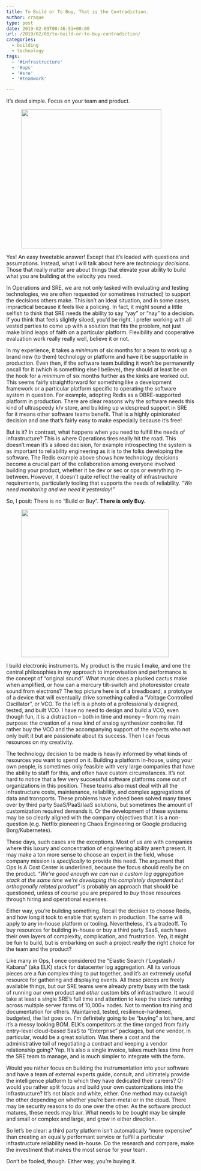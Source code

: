 ```yaml
---
title: To Build or To Buy, That is the Contradiction.
author: craque
type: post
date: 2019-02-09T00:46:51+00:00
url: /2019/02/08/to-build-or-to-buy-contradiction/
categories:
  - building
  - technology
tags:
  - '#infrastructure'
  - '#ops'
  - '#sre'
  - '#teamwork'

---
```

It&#8217;s dead simple. Focus on your team and product.

<div class="wp-block-image">
  <figure class="alignright is-resized"><img src="https://sounding.com/blog/wp-content/uploads/2019/02/breadboard.png" alt="" class="wp-image-1011" width="373" height="371" srcset="https://sounding.com/blog/wp-content/uploads/2019/02/breadboard.png 1000w, https://sounding.com/blog/wp-content/uploads/2019/02/breadboard-150x150.png 150w, https://sounding.com/blog/wp-content/uploads/2019/02/breadboard-768x766.png 768w, https://sounding.com/blog/wp-content/uploads/2019/02/breadboard-144x144.png 144w" sizes="(max-width: 373px) 100vw, 373px" /></figure>
</div>

Yes! An easy tweetable answer! Except that it&#8217;s loaded with questions and assumptions. Instead, what I will talk about here are _technology decisions_. Those that really matter are about things that elevate your ability to build what you are building at the velocity you need.

In O<g class="gr_ gr\_15 gr-alert gr\_spell gr\_inline\_cards gr\_run\_anim ContextualSpelling ins-del multiReplace" id="15" data-gr-id="15">perations</g> and SRE, we are not only tasked with evaluating and testing technologies, we are often requested (or sometimes instructed) to support the decisions others make. This isn&#8217;t an ideal situation, and in some cases, impractical because it feels like a policing. In fact, it might sound a little selfish to think that SRE needs the ability to say &#8220;yay&#8221; or &#8220;nay&#8221; to a decision. If you think that feels slightly siloed, you&#8217;d be right. I prefer working with all vested parties to come up with a solution that fits the problem, not just make blind leaps of faith on a particular platform. Flexibility and cooperative evaluation work really really well, believe it or not.

In my experience, it takes a _minimum_ of six months for a team to work up a brand new (to them) technology or platform and have it be supportable in production. Even then, if the software team building it won&#8217;t be permanently oncall for it (which is something else I believe), they should at least be on the hook for a _minimum_ of six months further as the kinks are worked out. This seems fairly straightforward for something like a development framework or a particular platform specific to operating the software system in question. For example, adopting Redis as a DBRE-supported platform in production. There are clear reasons why the software needs this kind of ultraspeedy k/v store, and building up widespread support in SRE for it means other software teams benefit. That is a highly opinionated decision and one that&#8217;s fairly easy to make especially because it&#8217;s free!

But is it? In contrast, what happens when you need to fulfill the needs of infrastructure? This is where Operations tires really hit the road. This doesn&#8217;t mean it&#8217;s a siloed decision, for example introspecting the system is as important to reliability engineering as it is to the folks developing the software. The Redis example above shows how technology decisions become a crucial part of the collaboration among everyone involved building your product, whether it be dev or sec or ops or everything in-between. However, it doesn&#8217;t quite reflect the reality of infrastructure requirements, particularly tooling that supports the needs of reliability. _&#8220;We need monitoring and we need it yesterday!&#8221;_

So, I posit: There is no &#8220;Build or Buy&#8221;. **There is only Buy.**

<div class="wp-block-image">
  <figure class="alignleft is-resized"><img src="https://sounding.com/blog/wp-content/uploads/2019/02/basic_vco-2.png" alt="" class="wp-image-1012" width="393" height="394" srcset="https://sounding.com/blog/wp-content/uploads/2019/02/basic_vco-2.png 1000w, https://sounding.com/blog/wp-content/uploads/2019/02/basic_vco-2-150x150.png 150w, https://sounding.com/blog/wp-content/uploads/2019/02/basic_vco-2-300x300.png 300w, https://sounding.com/blog/wp-content/uploads/2019/02/basic_vco-2-768x771.png 768w, https://sounding.com/blog/wp-content/uploads/2019/02/basic_vco-2-144x144.png 144w" sizes="(max-width: 393px) 100vw, 393px" /></figure>
</div>

I build electronic instruments. My product is the music I make, and one the central philosophies in my approach to improvisation and performance is the concept of &#8220;original sound&#8221;. What music does a plucked cactus make when amplified, or how can a mercury tilt-switch and photoresistor create sound from electrons? The top picture here is of a breadboard, a prototype of a device that will eventually drive something called a &#8220;Voltage Controlled Oscillator&#8221;, or VCO. To the left is a photo of a professionally designed, tested, and built VCO. I have no need to design and build a VCO, even though fun, it is a distraction &#8211; both in time and money &#8211; from my main purpose: the creation of a new kind of analog synthesizer controller. I&#8217;d rather buy the VCO and the accompanying support of the experts who not only built it but are passionate about its success. Then I can focus resources on my creativity.

The technology decision to be made is heavily informed by what kinds of resources you want to spend on it. Building a platform in-house, using your own people, is sometimes only feasible with very large companies that have the ability to staff for this, and often have custom circumstances. It&#8217;s not hard to notice that a few very successful software platforms come out of organizations in this position. These teams also must deal with all the infrastructure costs, maintenance, reliability, and complex aggregations of data and transports. These problems have indeed been solved many times over by third party SaaS/PaaS/IaaS solutions, but sometimes the amount of customization required demands it. Or the development of these systems may be so clearly aligned with the company objectives that it is a non-question (e.g. Netflix pioneering Chaos Engineering or Google producing Borg/Kubernetes).

These days, such cases are the exceptions. Most of us are with companies where this luxury and concentration of engineering ability aren&#8217;t present. It may make a ton more sense to choose an expert in the field, whose company mission is _specifically_ to provide this need. The argument that Ops Is A Cost Center is underlined<g class="gr_ gr\_95 gr-alert gr\_gramm gr\_inline\_cards gr\_run\_anim Punctuation only-del replaceWithoutSep" id="95" data-gr-id="95">, </g>because the focus should really be on the product. _&#8220;We&#8217;re good enough we can run a custom log aggregation stack at the same time we&#8217;re developing this completely dependent but orthogonally related product&#8221;_ is probably an approach that should be questioned, unless of course you are prepared to _buy_ those resources through hiring and operational expenses.

Either way, you&#8217;re building something. Recall the decision to choose Redis, and how long it took to enable that system in production. The same will apply to any in-house platform or tooling. Nevertheless, it&#8217;s a tradeoff. To buy resources for building in-house or <g class="gr_ gr\_124 gr-alert gr\_spell gr\_inline\_cards gr\_run\_anim ContextualSpelling ins-del" id="124" data-gr-id="124">buy</g> a third party SaaS, each have their own layers of complexity, complication, and frustration. Yep, it might be fun to build, but is embarking on such a project _really_ the right choice for the team and the product?

Like many in Ops, I once considered the &#8220;Elastic Search / Logstash / Kabana&#8221; (aka ELK) stack for datacenter log aggregation. All its various pieces are a fun complex thing to put together, and it&#8217;s an extremely useful resource for gathering and displaying events. All these pieces are freely available things, but our SRE teams were already pretty busy with the task of running our own product and _other_ custom bits of infrastructure. It would take at least a single SRE&#8217;s full time and attention to keep the stack running across multiple server farms of 10,000+ nodes. Not to mention training and documentation for others. Maintained, tested, resilience-hardened, budgeted, the list goes on. I&#8217;m definitely going to be &#8220;buying&#8221; a lot here, and it&#8217;s a messy looking BOM. ELK&#8217;s competitors at the time ranged from fairly entry-level cloud-based SaaS to &#8220;Enterprise&#8221; packages, but one vendor, in particular, would be a great solution. Was there a cost and the administrative toil of negotiating a contract and keeping a vendor relationship going? Yep. It&#8217;s also a single invoice, takes much less time from the SRE team to manage, and is much simpler to integrate with the farm.

Would you rather focus on building the instrumentation into your software and have a team of external experts guide, consult, and ultimately provide the intelligence platform to which they have dedicated their careers? Or would you rather split focus and build your own customizations into the infrastructure? It&#8217;s not black and white, either. One method may outweigh the other depending on whether you&#8217;re bare-metal or in the cloud. There may be security reasons to do one over the other. As the software product matures, these needs may blur. What needs to be bought may be simple and small or complex and large, and grow in either direction.

So let&#8217;s be clear: a third party platform isn&#8217;t automatically &#8220;more expensive&#8221; than creating an equally performant service or fulfill a particular infrastructure reliability need in-house. Do the research and compare, make the investment that makes the most sense for your team.

Don&#8217;t be fooled, though. Either way, you&#8217;re buying it.